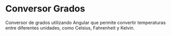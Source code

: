 # Conversor Grados

Conversor de grados utilizando Angular que permite convertir temperaturas entre diferentes unidades, como Celsius, Fahrenheit y Kelvin. 


